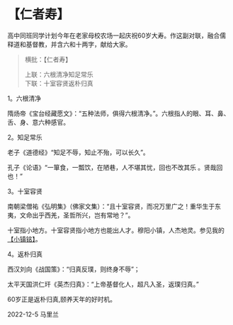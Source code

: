 # 【仁者寿】

高中同班同学计划今年在老家母校农场一起庆祝60岁大寿。作这副对联，融合儒释道和基督教，并含六和十两字，献给大家。

> 横批：【仁者寿】
>
> 上联：六根清净知足常乐  
> 下联：十室容贤返朴归真

1。六根清净

隋炀帝《宝台经藏愿文》：“五种法师，俱得六根清净。”。六根指人的眼、耳、鼻、舌、身、意六种感官。

2。知足常乐

老子《道德经》“知足不辱，知止不殆，可以长久”。

孔子《论语》“一箪食，一瓢饮，在陋巷，人不堪其忧，回也不改其乐 。贤哉回也！”

3。十室容贤

南朝梁僧祐《弘明集》（佛家文集）：“且十室容贤，而况万里广之！重华生于东夷，文命出乎西羌，圣哲所兴，岂有常地？”。

十室指小地方。十室容贤指小地方也能出人才。穆阳小镇，人杰地灵。参见我的[【小镇铭】](003_xiao_zhen.md)。

4。返朴归真

西汉刘向《战国策》：“归真反璞，则终身不辱”；

太平天国洪仁玕《英杰归真》：“上帝基督化人，超凡入圣，返璞归真。”

60岁正是返朴归真,颐养天年的好时机。

2022-12-5 马里兰
